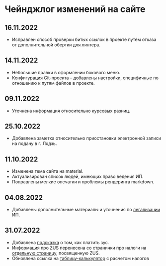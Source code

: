 # Чейнджлог изменений на сайте

## 16.11.2022

- Исправлен способ проверки битых ссылок в проекте путём отказа от дополнительной обертки для линтера.

## 14.11.2022

- Небольшие правки в оформлении бокового меню.
- Конфигурация Git-проекта – добавлены настройки, специфичные по отношению к путям файлов в проекте.

## 09.11.2022

- Уточнена информация относительно курсовых разниц.

## 25.10.2022

- Добавлена заметка относительно приостановки электронной записи на подачу в г. Лодзь.

## 11.10.2022

- Изменена тема сайта на material.
- Актуализирован список людей, имеющих право ведения ИП.
- Поправлены мелкие опечатки и проблемы рендеринга markdown.

## 04.08.2022

- Добавлены дополнительные материалы и уточнения по [легализации](legalization.md) ИП.

## 31.07.2022

- Добавлена [подсказка](zus.md#zus_1) о том, как платить зус.
- Информация про ZUS перенесена со странички про налоги на [отдельную страницу](zus.md), посвященную ZUS.
- Обновлена ссылка на [таблицу-калькулятор](taxes.md#_3) с расчетом налогов
